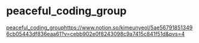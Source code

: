 # peaceful_coding_group
[peaceful_coding_group](https://www.notion.so/kimeunyeol/5ae567918513496cb05443df836eaa61?v=cebb902e0f8243098c9a7415c841f51d&pvs=4)https://www.notion.so/kimeunyeol/5ae567918513496cb05443df836eaa61?v=cebb902e0f8243098c9a7415c841f51d&pvs=4
